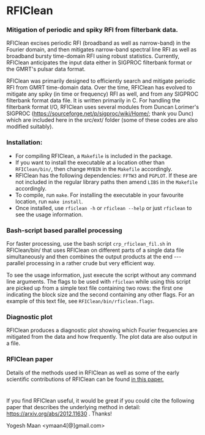 # RFIClean
### Mitigation of periodic and spiky RFI from filterbank data.

RFIClean excises periodic RFI (broadband as well as narrow-band) in
the Fourier domain, and then mitigates narrow-band spectral line RFI
as well as broadband bursty time-domain RFI using robust statistics.
Currently, RFIClean anticipates the input data either in SIGPROC
filterbank format or the GMRT's pulsar data format.

RFIClean was primarily designed to efficiently search and mitigate
periodic RFI from GMRT time-domain data. Over the time, RFIClean has evolved
to mitigate any spiky (in time or frequency) RFI as well, and from any SIGPROC
filterbank format data file. It is written primarily in C. For handling the
filterbank format I/O, RFIClean uses several modules from Duncan Lorimer's SIGPROC
(https://sourceforge.net/p/sigproc/wiki/Home/; thank you Dunc) which are included
here in the src/ext/ folder (some of these codes are also modified suitably).

### Installation:
* For compiling RFIClean, a `Makefile` is included in the package.
* If you want to install the executable at a location other than `RFIClean/bin/`, then change `MYBIN` in the `Makefile` accordingly.
* RFIClean has the following dependencies: `FFTW3` and `PGPLOT`. If these are not included in the regular library paths then amend `LIBS` in the `Makefile` accordingly.
* To compile, run `make`. For installing the executable in your favourite location, run `make install`.
* Once installed, use `rficlean -h` or `rficlean --help` or just `rficlean` to see the usage information.


### Bash-script based parallel processing
For faster processing, use the bash script `crp_rficlean_fil.sh` in RFIClean/bin/ that uses RFIClean on different parts of a single data file simultaneously and then combines the output products at the end --- parallel processing in a rather crude but very efficient way. 

To see the usage information, just execute the script without any command line arguments. The flags to be used with `rficlean` while using this script are picked up from a simple text file containing two rows: the first one indicating the block size and the second containing any other flags. For an example of this text file, see `RFIClean/bin/rficlean.flags`.

### Diagnostic plot
RFIClean produces a diagnostic plot showing which Fourier frequencies are
mitigated from the data and how frequently. The plot data are also output
in a file.

### RFIClean paper
Details of the methods used in RFIClean as well as some of the early
scientific contributions of RFIClean can be found [in this paper.](https://arxiv.org/abs/2012.11630)

#
If you find RFIClean useful, it would be great if you could cite the following paper that describes the underlying method in detail: https://arxiv.org/abs/2012.11630 . Thanks!

Yogesh Maan  <ymaan4[@]gmail.com>
